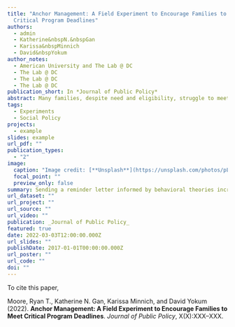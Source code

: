 ```yaml
---
title: "Anchor Management: A Field Experiment to Encourage Families to Meet
  Critical Program Deadlines"
authors:
  - admin
  - Katherine&nbspN.&nbspGan
  - Karissa&nbspMinnich
  - David&nbspYokum
author_notes:
  - American University and The Lab @ DC
  - The Lab @ DC
  - The Lab @ DC
  - The Lab @ DC
publication_short: In *Journal of Public Policy*
abstract: Many families, despite need and eligibility, struggle to meet program deadlines to retain critical benefits. When families fail to complete program recertification on time, they lose needed support. While scholars have tested behavioral theories like chunking, implementation intention, and loss framing to promote program uptake, less is known about how well-designed communications can promote continuity through successful recertification, especially where recertification entails significant administrative burden. Further, scant evidence guides how best to frame recertification deadlines. In a randomized trial with government partners (n = 3,539), we find that sending a reminder letter informed by these behavioral theories increased the number of families maintaining participation by 14 percent. Further, anchoring people to a deadline month may suffice to thread the motivational needle: overcoming procrastination without lowering self-efficacy by anchoring them to a specific day. Adopting the most effective letter in Washington, DC would lead 766 more families to participate uninterrupted each year.
tags:
  - Experiments
  - Social Policy
projects:
  - example
slides: example
url_pdf: ""
publication_types:
  - "2"
image:
  caption: "Image credit: [**Unsplash**](https://unsplash.com/photos/pLCdAaMFLTE)"
  focal_point: ""
  preview_only: false
summary: Sending a reminder letter informed by behavioral theories increased the number of families successfully navigating welfare recertification by 14 percent. Further, anchoring people to a deadline month may suffice to thread the motivational needle: overcoming procrastination without lowering self-efficacy by anchoring them to a specific day.
url_dataset: ""
url_project: ""
url_source: ""
url_video: ""
publication: _Journal of Public Policy_
featured: true
date: 2022-03-03T12:00:00.000Z
url_slides: ""
publishDate: 2017-01-01T00:00:00.000Z
url_poster: ""
url_code: ""
doi: ""
---
```

To cite this paper, 

Moore, Ryan T., Katherine N. Gan, Karissa Minnich, and David Yokum (2022). **Anchor Management: A Field Experiment to Encourage Families to Meet Critical Program Deadlines**. _Journal of Public Policy_, X(X):XXX–XXX.
